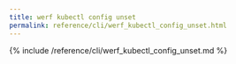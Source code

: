 ```yaml
---
title: werf kubectl config unset
permalink: reference/cli/werf_kubectl_config_unset.html
---
```


{% include /reference/cli/werf_kubectl_config_unset.md %}
